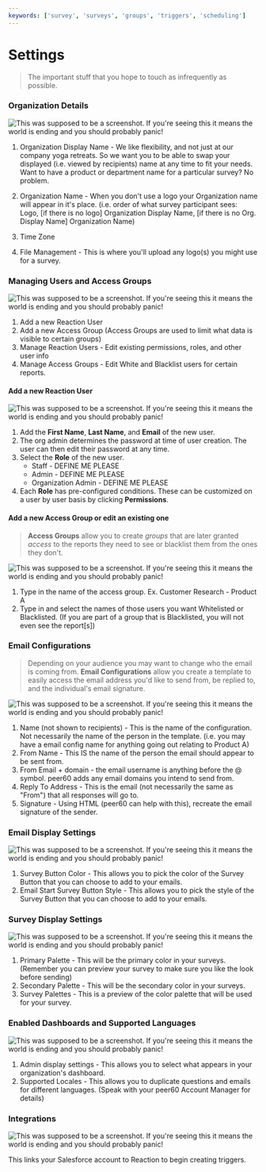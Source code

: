 ```yaml
---
keywords: ['survey', 'surveys', 'groups', 'triggers', 'scheduling']
---
```


# Settings

>The important stuff that you hope to touch as infrequently as possible.

<a id="organization_details"></a>
### Organization Details

![This was supposed to be a screenshot. If you're seeing this it means the world is ending and you should probably panic!](https://s3.amazonaws.com/peer60_organizations/documentation+tbd/settings_overview/organization%2Bdetails%2B-%2Bsettings.png)

1. Organization Display Name - We like flexibility, and not just at our company yoga retreats. So we want you to be able to swap your displayed (i.e. viewed by recipients) name at any time to fit your needs. Want to have a product or department name for a particular survey? No problem.

2. Organization Name - When you don't use a logo your Organization name will appear in it's place.  (i.e. order of what survey participant sees: Logo, [if there is no logo] Organization Display Name, [if there is no Org. Display Name] Organization Name)

3. Time Zone
<a id="file_management"></a>

4. File Management - This is where you'll upload any logo(s) you might use for a survey. 
<a id="manage_images"></a>
<a id="manage_users"></a>
<a id="manage_access_groups"></a>
### Managing Users and Access Groups

![This was supposed to be a screenshot. If you're seeing this it means the world is ending and you should probably panic!](https://s3.amazonaws.com/peer60_organizations/documentation+tbd/settings_overview/manage%2Busers%2Band%2Bgroups%2B-%2Bsettings.png)

1. Add a new Reaction User
2. Add a new Access Group (Access Groups are used to limit what data is visible to certain groups)
3. Manage Reaction Users - Edit existing permissions, roles, and other user info
4. Manage Access Groups - Edit White and Blacklist users for certain reports.

#### Add a new Reaction User
![This was supposed to be a screenshot. If you're seeing this it means the world is ending and you should probably panic!](https://s3.amazonaws.com/peer60_organizations/documentation+tbd/settings_overview/Settings-Add-a-new-reaction-user.gif)

1. Add the **First Name**, **Last Name**, and **Email** of the new user.
2. The org admin determines the password at time of user creation. The user can then edit their password at any time.
3. Select the **Role** of the new user. 
	* Staff - DEFINE ME PLEASE
	* Admin - DEFINE ME PLEASE
	* Organization Admin -  DEFINE ME PLEASE
4. Each **Role** has pre-configured conditions. These can be customized on a user by user basis by clicking **Permissions**.


#### Add a new Access Group or edit an existing one

>**Access Groups** allow you to create *groups* that are later granted *access* to the reports they need to see or blacklist them from the ones they don't. 

![This was supposed to be a screenshot. If you're seeing this it means the world is ending and you should probably panic!](https://s3.amazonaws.com/peer60_organizations/documentation+tbd/settings_overview/Add+a+new+Access+Group.png)

1. Type in the name of the access group. Ex. Customer Research - Product A
2. Type in and select the names of those users you want Whitelisted or Blacklisted. (If you are part of a group that is Blacklisted, you will not even see the report[s])

<a id="email_configurations"></a>
### Email Configurations

>Depending on your audience you may want to change who the email is coming from. **Email Configurations** allow you create a template to easily access the email address you'd like to send from, be replied to, and the individual's email signature. 


![This was supposed to be a screenshot. If you're seeing this it means the world is ending and you should probably panic!](https://s3.amazonaws.com/peer60_organizations/documentation+tbd/settings_overview/Email+Configurations.png)

1. Name (not shown to recipients) - This is the name of the configuration. Not necessarily the name of the person in the template. (i.e. you may have a email config name for anything going out relating to Product A)
2. From Name - This IS the  name of the person the email should appear to be sent from.
3. From Email + domain - the email username is anything before the @ symbol. peer60 adds any email domains you intend to send from. 
4. Reply To Address - This is the email (not necessarily the same as "From") that all responses will go to. 
5. Signature - Using HTML (peer60 can help with this), recreate the email signature of the sender. 

<a id="email_display_settings"></a>
### Email Display Settings

![This was supposed to be a screenshot. If you're seeing this it means the world is ending and you should probably panic!](https://s3.amazonaws.com/peer60_organizations/documentation+tbd/settings_overview/email%2Bdisplay%2B-%2Bsettings.png)

1. Survey Button Color - This allows you to pick the color of the Survey Button that you can choose to add to your emails.
2. Email Start Survey Button Style - This allows you to pick the style of the Survey Button that you can choose to add to your emails.

<a id="survey_display_settings"></a>
### Survey Display Settings

![This was supposed to be a screenshot. If you're seeing this it means the world is ending and you should probably panic!](https://s3.amazonaws.com/peer60_organizations/documentation+tbd/settings_overview/suvey%2Bdisplay%2B-%2Bsettings.png)

1. Primary Palette - This will be the primary color in your surveys. (Remember you can preview your survey to make sure you like the look before sending)
2. Secondary Palette - This will be the secondary color in your surveys. 
3. Survey Palettes - This is a preview of the color palette that will be used for your survey. 

<a id="supported_languages"></a>
<a id="enabled_dashboards"></a>
### Enabled Dashboards and Supported Languages

![This was supposed to be a screenshot. If you're seeing this it means the world is ending and you should probably panic!](https://s3.amazonaws.com/peer60_organizations/documentation+tbd/settings_overview/admin+display+-+settings.png "This will be a screenshot of a the admin display and supported locales panel with the following annotations:")

1. Admin display settings - This allows you to select what appears in your organization's dashboard. 
2. Supported Locales - This allows you to duplicate questions and emails for different languages. (Speak with your peer60 Account Manager for details)

<a id="export_data"></a>
<a id="integrations"></a>

### Integrations

![This was supposed to be a screenshot. If you're seeing this it means the world is ending and you should probably panic!](https://s3.amazonaws.com/peer60_organizations/documentation+tbd/settings_overview/Integrations.png)

This links your Salesforce account to Reaction to begin creating triggers.  

